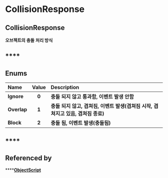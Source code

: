 # CollisionResponse

## **CollisionResponse**

**오브젝트의 충돌 처리 방식**

## \*\*\*\*

## **Enums**

| **Name** | **Value** | **Description** |
| :--- | :---: | :--- |
| **Ignore** | **0** | **충돌 되지 않고 통과함, 이벤트 발생 안함** |
| **Overlap** | **1** | **충돌 되지 않고, 겹쳐짐, 이벤트 발생\(겹쳐짐 시작, 겹쳐지고 있음, 겹쳐짐 종료\)** |
| **Block** | **2** | **충돌 됨, 이벤트 발생\(충돌됨\)** |

## \*\*\*\*

## **Referenced by**

\*\*\*\*[**ObjectScript**](https://ditoland-utplus.gitbook.io/ditoland/api-reference/common/robjectscript)

